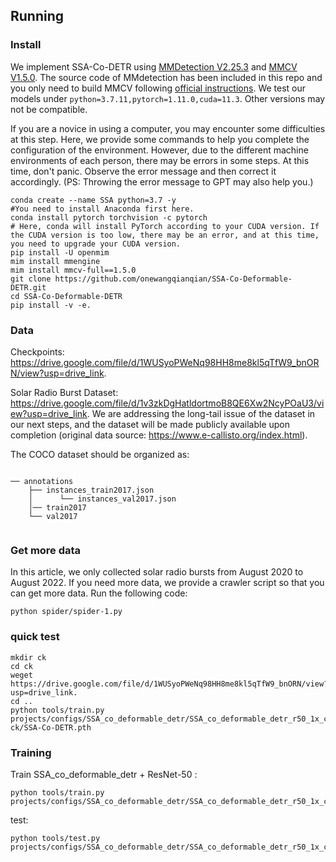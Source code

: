 ## Running

### Install
We implement SSA-Co-DETR using [MMDetection V2.25.3](https://github.com/open-mmlab/mmdetection/releases/tag/v2.25.3) and [MMCV V1.5.0](https://github.com/open-mmlab/mmcv/releases/tag/v1.5.0).
The source code of MMdetection has been included in this repo and you only need to build MMCV following [official instructions](https://github.com/open-mmlab/mmcv/tree/v1.5.0#installation).
We test our models under ```python=3.7.11,pytorch=1.11.0,cuda=11.3```. Other versions may not be compatible. 

If you are a novice in using a computer, you may encounter some difficulties at this step.
Here, we provide some commands to help you complete the configuration of the environment. However, due to the different machine environments of each person, there may be errors in some steps. At this time, don't panic. Observe the error message and then correct it accordingly. (PS: Throwing the error message to GPT may also help you.)

```shell
conda create --name SSA python=3.7 -y
#You need to install Anaconda first here.
conda install pytorch torchvision -c pytorch
# Here, conda will install PyTorch according to your CUDA version. If the CUDA version is too low, there may be an error, and at this time, you need to upgrade your CUDA version.
pip install -U openmim
mim install mmengine
mim install mmcv-full==1.5.0
git clone https://github.com/onewangqianqian/SSA-Co-Deformable-DETR.git
cd SSA-Co-Deformable-DETR
pip install -v -e.
```
### Data
Checkpoints: https://drive.google.com/file/d/1WUSyoPWeNq98HH8me8kl5qTfW9_bnORN/view?usp=drive_link.

Solar Radio Burst Dataset: https://drive.google.com/file/d/1v3zkDgHatldortmoB8QE6Xw2NcyPOaU3/view?usp=drive_link. We are addressing the long-tail issue of the dataset in our next steps, and the dataset will be made publicly available upon completion (original data source: https://www.e-callisto.org/index.html).

The COCO dataset should be organized as:
```

── annotations
    ├── instances_train2017.json
    │      └── instances_val2017.json
    │── train2017
    └── val2017
      
```
### Get more data
In this article, we only collected solar radio bursts from August 2020 to August 2022. If you need more data, we provide a crawler script so that you can get more data.
Run the following code:
```shell
python spider/spider-1.py
```

### quick test
```shell
mkdir ck
cd ck
weget https://drive.google.com/file/d/1WUSyoPWeNq98HH8me8kl5qTfW9_bnORN/view?usp=drive_link.
cd ..
python tools/train.py projects/configs/SSA_co_deformable_detr/SSA_co_deformable_detr_r50_1x_coco.py ck/SSA-Co-DETR.pth
```

### Training
Train SSA_co_deformable_detr + ResNet-50 :
```shell
python tools/train.py projects/configs/SSA_co_deformable_detr/SSA_co_deformable_detr_r50_1x_coco.py
```
test:
```shell
python tools/test.py projects/configs/SSA_co_deformable_detr/SSA_co_deformable_detr_r50_1x_coco.py
```

